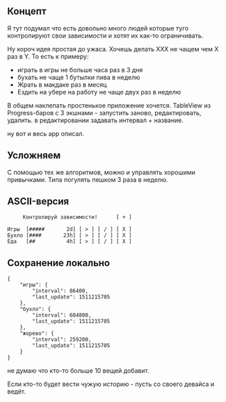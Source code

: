 ## Концепт

Я тут подумал что есть довольно много людей которые туго контролируют свои зависимости и хотят их как-то ограничивать.

Ну короч идея простая до ужаса. Хочешь делать XXX не чащем чем Х раз в Y. То есть к примеру:

- играть в игры не больше часа раз в 3 дня
- бухать не чаще 1 бутылки пива в неделю
- Жрать в макдаке раз в месяц
- Ездить на убере на работу не чаще двух раз в неделю

В общем наклепать простенькое приложение хочется. TableView из Progress-баров с 3 экшнами - запустить заново, редактировать, удалить. в редактировании задавать интервал + название.

ну вот и весь app описал.

## Усложняем

С помощью тех же алгоритмов, можно и управлять хорошими привычками. Типа погулять пешком 3 раза в неделю.

## ASCII-версия

```
     Контролируй зависимости!      [ + ]

Игры  [#####       2d] [ > ] [ / ] [ X ]
Бухло [####       23h] [ > ] [ / ] [ X ]
Еда   [##          4h] [ > ] [ / ] [ X ]
```

## Сохранение локально

```
{
    "игры": {
        "interval": 86400,
        "last_update": 1511215705
    },
    "бухло": {
        "interval": 604800,
        "last_update": 1511215705
    },
    "жорево": {
        "interval": 259200,
        "last_update": 1511215705
    }
}
```

не думаю что кто-то больше 10 вещей добавит.

Если кто-то будет вести чужую историю - пусть со своего девайса и ведёт. 
